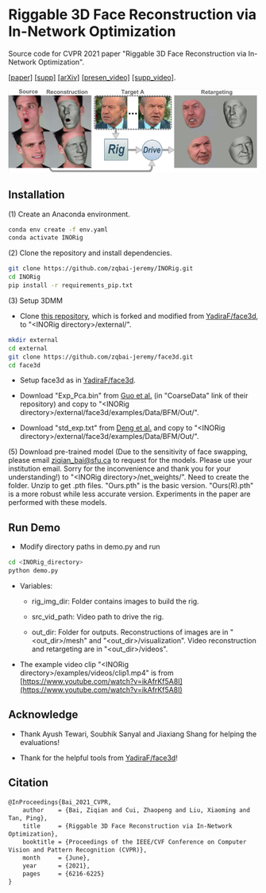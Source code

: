 # Riggable 3D Face Reconstruction via In-Network Optimization
Source code for CVPR 2021 paper "Riggable 3D Face Reconstruction via In-Network Optimization".

[[paper]](https://openaccess.thecvf.com/content/CVPR2021/papers/Bai_Riggable_3D_Face_Reconstruction_via_In-Network_Optimization_CVPR_2021_paper.pdf) 
[[supp]](https://openaccess.thecvf.com/content/CVPR2021/supplemental/Bai_Riggable_3D_Face_CVPR_2021_supplemental.pdf) 
[[arXiv]](https://arxiv.org/abs/2104.03493) 
[[presen_video]](https://www.youtube.com/watch?v=tDwmstWZTWA)
[[supp_video]](https://www.youtube.com/watch?v=vs7Kyv5rGas).

![](webpage_files/teaser.png)

## Installation

(1) Create an Anaconda environment.

```bash
conda env create -f env.yaml
conda activate INORig
```

(2) Clone the repository and install dependencies.

```bash
git clone https://github.com/zqbai-jeremy/INORig.git
cd INORig
pip install -r requirements_pip.txt
```

(3) Setup 3DMM

- Clone [this repository](https://github.com/zqbai-jeremy/face3d.git), which is forked and modified from 
[YadiraF/face3d](https://github.com/YadiraF/face3d.git), to "\<INORig directory\>/external/".

```bash
mkdir external
cd external
git clone https://github.com/zqbai-jeremy/face3d.git
cd face3d
```

- Setup face3d as in [YadiraF/face3d](https://github.com/YadiraF/face3d#getting-started).

- Download "Exp_Pca.bin" from [Guo et al.](https://github.com/Juyong/3DFace) (in "CoarseData" link of their repository)
and copy to "\<INORig directory\>/external/face3d/examples/Data/BFM/Out/".

- Download "std_exp.txt" from [Deng et al.](https://github.com/microsoft/Deep3DFaceReconstruction/blob/master/BFM/std_exp.txt)
and copy to "\<INORig directory\>/external/face3d/examples/Data/BFM/Out/".


(5) Download pre-trained model (Due to the sensitivity of face swapping, please email ziqian_bai@sfu.ca to request for 
the models. Please use your institution email. Sorry for the inconvenience and thank you for your understanding!) to "\<INORig directory\>/net_weights/". 
Need to create the folder. Unzip to get .pth files. "Ours.pth" is 
the basic version. "Ours(R).pth" is a more robust while less accurate version. Experiments in the paper are performed 
with these models.

## Run Demo

- Modify directory paths in demo.py and run

```bash
cd <INORig_directory>
python demo.py
```

- Variables:

    - rig_img_dir: Folder contains images to build the rig.
    
    - src_vid_path: Video path to drive the rig.
    
    - out_dir: Folder for outputs. Reconstructions of images are in "<out_dir\>/mesh" and "<out_dir\>/visualization". 
    Video reconstruction and retargeting are in "<out_dir\>/videos".

- The example video clip "\<INORig directory\>/examples/videos/clip1.mp4" is from 
[https://www.youtube.com/watch?v=ikAfrKf5A8I](https://www.youtube.com/watch?v=ikAfrKf5A8I)

[//]: # (## Training)

[//]: # (- Training requires 256x256 images with ground truth 3D scans. Loss functions and training parameters are provided in "\<DFNRMVS directory\>/train/losses.py")

[//]: # "- Need to setup [torch-batch-svd](https://github.com/KinglittleQ/torch-batch-svd) to use the losses."

## Acknowledge

- Thank Ayush Tewari, Soubhik Sanyal and Jiaxiang Shang for helping the evaluations!

- Thank for the helpful tools from [YadiraF/face3d](https://github.com/YadiraF/face3d)!

## Citation

```
@InProceedings{Bai_2021_CVPR,
    author    = {Bai, Ziqian and Cui, Zhaopeng and Liu, Xiaoming and Tan, Ping},
    title     = {Riggable 3D Face Reconstruction via In-Network Optimization},
    booktitle = {Proceedings of the IEEE/CVF Conference on Computer Vision and Pattern Recognition (CVPR)},
    month     = {June},
    year      = {2021},
    pages     = {6216-6225}
}
```
